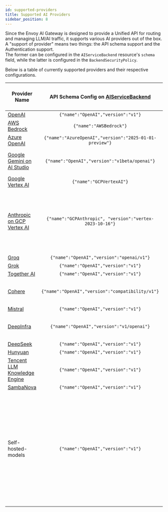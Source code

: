 ```yaml
---
id: supported-providers
title: Supported AI Providers
sidebar_position: 8
---
```


Since the Envoy AI Gateway is designed to provide a Unified API for routing and managing LLM/AI traffic, it supports various AI providers out of the box.
A "support of provider" means two things: the API schema support and the Authentication support. \
The former can be configured in the `AIServiceBackend` resource's `schema` field, while the latter is configured in the `BackendSecurityPolicy`.

Below is a table of currently supported providers and their respective configurations.

| Provider Name                                                                                             |         API Schema Config on [AIServiceBackend]          | Upstream Authentication Config on [BackendSecurityPolicy] | Status | Note                                                                                                                                                   |
|-----------------------------------------------------------------------------------------------------------|:--------------------------------------------------------:|:---------------------------------------------------------:|:------:|--------------------------------------------------------------------------------------------------------------------------------------------------------|
| [OpenAI](https://platform.openai.com/docs/api-reference)                                                  |            `{"name":"OpenAI","version":"v1"}`            |                         [API Key]                         |   ✅    |                                                                                                                                                        |
| [AWS Bedrock](https://docs.aws.amazon.com/bedrock/latest/APIReference/)                                   |                 `{"name":"AWSBedrock"}`                  |                 [AWS Bedrock Credentials]                 |   ✅    |                                                                                                                                                        |
| [Azure OpenAI](https://learn.microsoft.com/en-us/azure/ai-services/openai/reference)                      | `{"name":"AzureOpenAI","version":"2025-01-01-preview"}`  |                    [Azure Credentials]                    |   ✅    |                                                                                                                                                        |
| [Google Gemini on AI Studio](https://ai.google.dev/gemini-api/docs/openai)                                |      `{"name":"OpenAI","version":"v1beta/openai"}`       |                         [API Key]                         |   ✅    | Only the OpenAI compatible endpoint                                                                                                                    |
| [Google Vertex AI](https://cloud.google.com/vertex-ai/docs/reference/rest)                                |                 `{"name":"GCPVertexAI"}`                 |                     [GCP Credentials]                     |   ✅    |                                                                                                                                                        |
| [Anthropic on GCP Vertex AI](https://cloud.google.com/vertex-ai/generative-ai/docs/partner-models/claude) | `{"name":"GCPAnthropic", "version":"vertex-2023-10-16"}` |                     [GCP Credentials]                     |   ✅    | Support both Native Anthropic messages endpoint and OpenAI compatible endpoint                                                                         |
| [Groq](https://console.groq.com/docs/openai)                                                              |        `{"name":"OpenAI","version":"openai/v1"}`         |                         [API Key]                         |   ✅    |                                                                                                                                                        |
| [Grok](https://docs.x.ai/docs/api-reference?utm_source=chatgpt.com#chat-completions)                      |            `{"name":"OpenAI","version":"v1"}`            |                         [API Key]                         |   ✅    |                                                                                                                                                        |
| [Together AI](https://docs.together.ai/docs/openai-api-compatibility)                                     |            `{"name":"OpenAI","version":"v1"}`            |                         [API Key]                         |   ✅    |                                                                                                                                                        |
| [Cohere](https://docs.cohere.com/v2/docs/compatibility-api)                                               |     `{"name":"OpenAI","version":"compatibility/v1"}`     |                         [API Key]                         |   ✅    | Only the OpenAI compatible endpoint                                                                                                                    |
| [Mistral](https://docs.mistral.ai/api/#tag/chat/operation/chat_completion_v1_chat_completions_post)       |            `{"name":"OpenAI","version":"v1"}`            |                         [API Key]                         |   ✅    |                                                                                                                                                        |
| [DeepInfra](https://deepinfra.com/docs/inference)                                                         |        `{"name":"OpenAI","version":"v1/openai"}`         |                         [API Key]                         |   ✅    | Only the OpenAI compatible endpoint                                                                                                                    |
| [DeepSeek](https://api-docs.deepseek.com/)                                                                |            `{"name":"OpenAI","version":"v1"}`            |                         [API Key]                         |   ✅    |                                                                                                                                                        |
| [Hunyuan](https://cloud.tencent.com/document/product/1729/111007)                                         |            `{"name":"OpenAI","version":"v1"}`            |                         [API Key]                         |   ✅    |                                                                                                                                                        |
| [Tencent LLM Knowledge Engine](https://www.tencentcloud.com/document/product/1255/70381?lang=en)          |            `{"name":"OpenAI","version":"v1"}`            |                         [API Key]                         |   ✅    |                                                                                                                                                        |
| [SambaNova](https://docs.sambanova.ai/sambastudio/latest/open-ai-api.html)                                |            `{"name":"OpenAI","version":"v1"}`            |                         [API Key]                         |   ✅    |                                                                                                                                                        |
| Self-hosted-models                                                                                        |            `{"name":"OpenAI","version":"v1"}`            |                            N/A                            |   ⚠️   | Depending on the API schema spoken by self-hosted servers. For example, [vLLM] speaks the OpenAI format. Also, API Key auth can be configured as well. |

[AIServiceBackend]: api/api.mdx#aiservicebackendspec
[BackendSecurityPolicy]: api/api.mdx#backendsecuritypolicyspec
[API Key]: api/api.mdx#backendsecuritypolicyapikey
[AWS Bedrock Credentials]: api/api.mdx#backendsecuritypolicyawscredentials
[GCP Credentials]: api/api.mdx#backendsecuritypolicygcpcredentials
[Azure Credentials]: api/api.mdx#backendsecuritypolicyazurecredentials
[vLLM]: https://docs.vllm.ai/en/v0.8.3/serving/openai_compatible_server.html

